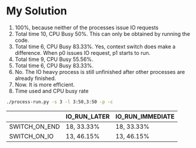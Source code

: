 # My Solution
1. 100%, because neither of the processes issue IO requests
2. Total time 10, CPU Busy 50%. This can only be obtained by running the code.
3. Total time 6, CPU Busy 83.33%. Yes, context switch does make a difference. When p0 issues IO request, p1 starts to run.
4. Total time 9, CPU Busy 55.56%.
5. Total time 6, CPU Busy 83.33%.
6. No. The IO heavy process is still unfinished after other processes are already finished.
7. Now. It is more efficient.
8. Time used and CPU busy rate
```bash
./process-run.py -s 3 -l 3:50,3:50 -p -c
```

|               | IO_RUN_LATER | IO_RUN_IMMEDIATE |
| ---           | ---          | ---              |
| SWITCH_ON_END | 18, 33.33%   | 18, 33.33%       |
| SWITCH_ON_IO  | 13, 46.15%   | 13, 46.15%       |